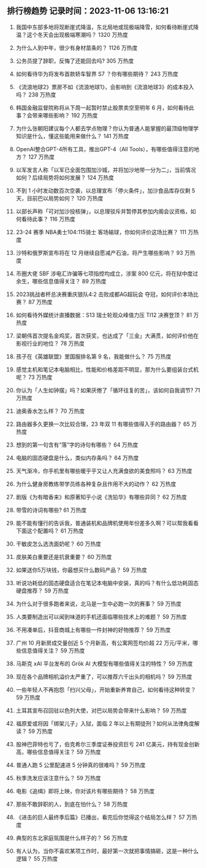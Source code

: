 
## 排行榜趋势 记录时间：2023-11-06 13:16:21
  
  1. 我国中东部多地将现断崖式降温，东北局地或现极端降雪，如何看待断崖式降温？这个冬天会出现极端寒潮吗？ 1320 万热度
    
  2. 为什么人到中年，很少有身材苗条的？ 1126 万热度
    
  3. 公务员提了辞职，反悔了还能回去吗? 305 万热度
    
  4. 如何看待华为将发布首款轿车智界 S7 ？你有哪些期待？ 243 万热度
    
  5. 《流浪地球2》票房不如《流浪地球1》，会影响到《流浪地球3》的成本投入吗？ 238 万热度
    
  6. 韩国金融监督院称将从下周一起暂时禁止股票卖空至明年 6 月，如何看待此事？会带来哪些影响？ 192 万热度
    
  7. 为什么张朝阳建议每个人都去学点物理？你认为普通人能掌握的最顶级物理学知识是什么，懂这些能用来做什么？ 141 万热度
    
  8. OpenAI整合GPT-4所有工具，推出GPT-4（All Tools），有哪些值得注意的地方？ 127 万热度
    
  9. 以军发言人称「以军已全面包围加沙城，并将加沙地带一分为二」，当前情况如何？后续局势将如何发展？ 124 万热度
    
  10. 不到 1 小时发动数百次空袭，以总理宣布「停火条件」，加沙食品库存仅剩 5 天，目前巴以局势如何？ 120 万热度
    
  11. 以部长声称「可对加沙投核弹」，以总理驳斥并暂停其参加内阁会议资格，如何看待此事？ 116 万热度
    
  12. 23-24 赛季 NBA勇士104:115骑士 客场输球，你如何评价这场比赛？ 111 万热度
    
  13. 沙特和俄罗斯宣布将在 12 月继续自愿减产石油，将产生哪些影响？ 93 万热度
    
  14. 币圈大佬 SBF 涉电汇诈骗等七项指控均成立，涉案 800 亿元，将在狱中度过余生，哪些信息值得关注？ 89 万热度
    
  15. 2023挑战者杯总决赛重庆狼队4:2 击败成都AG超玩会 夺冠，如何评价本场比赛？ 87 万热度
    
  16. 如何看待外媒统计直播数据：S13 瑞士轮观众峰值力压 TI12 决赛登顶？ 81 万热度
    
  17. 梁朝伟首次提名金鸡奖，首次获奖，也达成了「三金」大满贯，如何评价他在影视行业的地位？ 78 万热度
    
  18. 孩子在《英雄联盟》里国服排名第 9 名，我能做什么？ 75 万热度
    
  19. 感觉主机和笔记本电脑相比，性能和价格差距不明显，那为什么要组装台式机呢？ 73 万热度
    
  20. 你认为「人生如钟摆」吗？如果厌倦了「循环往复的苦」，该如何自我调节? 71 万热度
    
  21. 迪奥香水怎么样？ 70 万热度
    
  22. 路由器多久更换一次比较合理，23 年双 11 有哪些值得入手的路由器？ 65 万热度
    
  23. 想到的第一句含有“落”字的诗句有哪些？ 64 万热度
    
  24. 电脑的固态硬盘是什么，类似内存条吗？ 64 万热度
    
  25. 天气渐冷，你手机里有哪些暖乎乎又让人充满食欲的美食照吗？ 63 万热度
    
  26. 为什么健身房教练带学员练各种复杂且作用不大的动作？ 62 万热度
    
  27. 剧版《为有暗香来》和原著知乎小说《洗铅华》有哪些异同？ 62 万热度
    
  28. 带雪的诗词有哪些? 61 万热度
    
  29. 能不能有懂行的告诉我，普通装机和品牌机使用年份差多久啊？可以帮我看看下面这个配置吗？ 61 万热度
    
  30. 干敏皮怎么选洗面奶呢？ 60 万热度
    
  31. 皮肤美白重要还是抗衰重要？ 60 万热度
    
  32. 如果送你5万块钱，你最想买什么数码产品？ 59 万热度
    
  33. 听说功耗低的固态硬盘适合在笔记本电脑中安装，真的吗？有什么低功耗固态硬盘推荐？ 59 万热度
    
  34. 为什么对于很多跑者来说，北马是一生中必跑一次的赛事？ 59 万热度
    
  35. 人类要制造出可以闻到味道的手机还面临哪些技术上的难题？ 59 万热度
    
  36. 不用凑单后，抖音商城上有哪些一件封神的好物推荐？ 59 万热度
    
  37. 广州 10 月新房成交量创近 5 个月新高，有公寓网签均价超 22 万元/平米，哪些信息值得关注？ 59 万热度
    
  38. 马斯克 xAI 平台发布的 Grōk AI 大模型有哪些值得关注的特性？ 59 万热度
    
  39. 现在各个品牌相机溢价太严重了，可以推荐六千出头的相机吗？ 59 万热度
    
  40. 一些年轻人不再抱怨「扫兴父母」，开始重新养育自己，如何看待这种转变？ 59 万热度
    
  41. 土耳其宣布召回驻以色列大使，对巴以局势会带来什么影响？ 59 万热度
    
  42. 福原爱或将因「绑架儿子」入狱，面临 2 年以上有期徒刑？如何从法律角度解读？ 59 万热度
    
  43. 股神巴菲特也亏了，伯克希尔三季度证券投资巨亏 241 亿美元，持有现金创新高，哪些信息值得关注？ 59 万热度
    
  44. 普通人跑 5 公里配速进 5 分钟真的很难吗？ 59 万热度
    
  45. 秋季洗发应该注意什么？ 59 万热度
    
  46. 电影《追缉》即将上映，你对该片有哪些期待？ 58 万热度
    
  47. 那些不敢辞职的人，到底在怕什么？ 58 万热度
    
  48. 《进击的巨人最终季后篇》已播出，看完后你觉得这个结局怎么样？ 57 万热度
    
  49. 典型的东北家庭氛围是什么样子的？ 56 万热度
    
  50. 有人认为，当你不喜欢某项工作时，最好第一次就把事情搞砸，这是一种什么逻辑？ 55 万热度
    